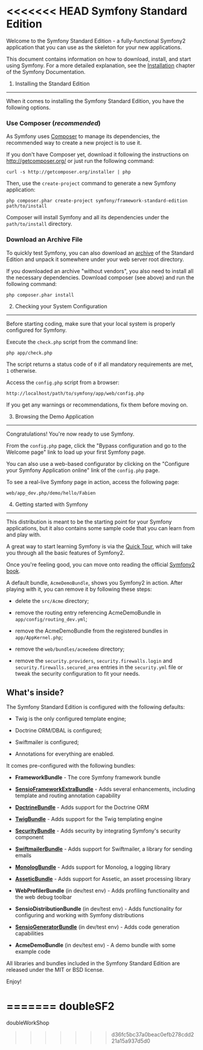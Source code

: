 <<<<<<< HEAD
Symfony Standard Edition
========================

Welcome to the Symfony Standard Edition - a fully-functional Symfony2
application that you can use as the skeleton for your new applications.

This document contains information on how to download, install, and start
using Symfony. For a more detailed explanation, see the [Installation][1]
chapter of the Symfony Documentation.

1) Installing the Standard Edition
----------------------------------

When it comes to installing the Symfony Standard Edition, you have the
following options.

### Use Composer (*recommended*)

As Symfony uses [Composer][2] to manage its dependencies, the recommended way
to create a new project is to use it.

If you don't have Composer yet, download it following the instructions on
http://getcomposer.org/ or just run the following command:

    curl -s http://getcomposer.org/installer | php

Then, use the `create-project` command to generate a new Symfony application:

    php composer.phar create-project symfony/framework-standard-edition path/to/install

Composer will install Symfony and all its dependencies under the
`path/to/install` directory.

### Download an Archive File

To quickly test Symfony, you can also download an [archive][3] of the Standard
Edition and unpack it somewhere under your web server root directory.

If you downloaded an archive "without vendors", you also need to install all
the necessary dependencies. Download composer (see above) and run the
following command:

    php composer.phar install

2) Checking your System Configuration
-------------------------------------

Before starting coding, make sure that your local system is properly
configured for Symfony.

Execute the `check.php` script from the command line:

    php app/check.php

The script returns a status code of `0` if all mandatory requirements are met,
`1` otherwise.

Access the `config.php` script from a browser:

    http://localhost/path/to/symfony/app/web/config.php

If you get any warnings or recommendations, fix them before moving on.

3) Browsing the Demo Application
--------------------------------

Congratulations! You're now ready to use Symfony.

From the `config.php` page, click the "Bypass configuration and go to the
Welcome page" link to load up your first Symfony page.

You can also use a web-based configurator by clicking on the "Configure your
Symfony Application online" link of the `config.php` page.

To see a real-live Symfony page in action, access the following page:

    web/app_dev.php/demo/hello/Fabien

4) Getting started with Symfony
-------------------------------

This distribution is meant to be the starting point for your Symfony
applications, but it also contains some sample code that you can learn from
and play with.

A great way to start learning Symfony is via the [Quick Tour][4], which will
take you through all the basic features of Symfony2.

Once you're feeling good, you can move onto reading the official
[Symfony2 book][5].

A default bundle, `AcmeDemoBundle`, shows you Symfony2 in action. After
playing with it, you can remove it by following these steps:

  * delete the `src/Acme` directory;

  * remove the routing entry referencing AcmeDemoBundle in `app/config/routing_dev.yml`;

  * remove the AcmeDemoBundle from the registered bundles in `app/AppKernel.php`;

  * remove the `web/bundles/acmedemo` directory;

  * remove the `security.providers`, `security.firewalls.login` and
    `security.firewalls.secured_area` entries in the `security.yml` file or
    tweak the security configuration to fit your needs.

What's inside?
---------------

The Symfony Standard Edition is configured with the following defaults:

  * Twig is the only configured template engine;

  * Doctrine ORM/DBAL is configured;

  * Swiftmailer is configured;

  * Annotations for everything are enabled.

It comes pre-configured with the following bundles:

  * **FrameworkBundle** - The core Symfony framework bundle

  * [**SensioFrameworkExtraBundle**][6] - Adds several enhancements, including
    template and routing annotation capability

  * [**DoctrineBundle**][7] - Adds support for the Doctrine ORM

  * [**TwigBundle**][8] - Adds support for the Twig templating engine

  * [**SecurityBundle**][9] - Adds security by integrating Symfony's security
    component

  * [**SwiftmailerBundle**][10] - Adds support for Swiftmailer, a library for
    sending emails

  * [**MonologBundle**][11] - Adds support for Monolog, a logging library

  * [**AsseticBundle**][12] - Adds support for Assetic, an asset processing
    library

  * **WebProfilerBundle** (in dev/test env) - Adds profiling functionality and
    the web debug toolbar

  * **SensioDistributionBundle** (in dev/test env) - Adds functionality for
    configuring and working with Symfony distributions

  * [**SensioGeneratorBundle**][13] (in dev/test env) - Adds code generation
    capabilities

  * **AcmeDemoBundle** (in dev/test env) - A demo bundle with some example
    code

All libraries and bundles included in the Symfony Standard Edition are
released under the MIT or BSD license.

Enjoy!

[1]:  http://symfony.com/doc/2.4/book/installation.html
[2]:  http://getcomposer.org/
[3]:  http://symfony.com/download
[4]:  http://symfony.com/doc/2.4/quick_tour/the_big_picture.html
[5]:  http://symfony.com/doc/2.4/index.html
[6]:  http://symfony.com/doc/2.4/bundles/SensioFrameworkExtraBundle/index.html
[7]:  http://symfony.com/doc/2.4/book/doctrine.html
[8]:  http://symfony.com/doc/2.4/book/templating.html
[9]:  http://symfony.com/doc/2.4/book/security.html
[10]: http://symfony.com/doc/2.4/cookbook/email.html
[11]: http://symfony.com/doc/2.4/cookbook/logging/monolog.html
[12]: http://symfony.com/doc/2.4/cookbook/assetic/asset_management.html
[13]: http://symfony.com/doc/2.4/bundles/SensioGeneratorBundle/index.html
=======
doubleSF2
=========

doubleWorkShop
>>>>>>> d36fc5bc37a0beac0efb278cdd221a15a937d5d0
